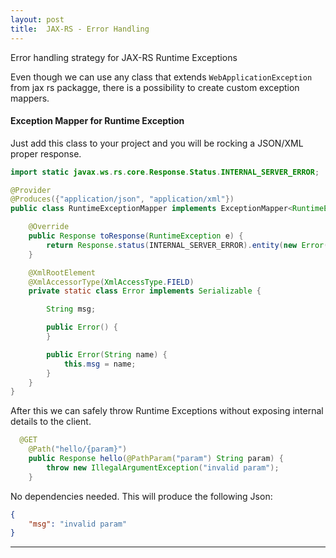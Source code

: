 ```yaml
---
layout: post
title:  JAX-RS - Error Handling
---
```


Error handling strategy for JAX-RS Runtime Exceptions

Even though we can use any class that extends `WebApplicationException` from jax rs packagge, there is a possibility to create custom exception mappers.

#### Exception Mapper for Runtime Exception

Just add this class to your project and you will be rocking a JSON/XML proper response.

```java
import static javax.ws.rs.core.Response.Status.INTERNAL_SERVER_ERROR;

@Provider
@Produces({"application/json", "application/xml"})
public class RuntimeExceptionMapper implements ExceptionMapper<RuntimeException> {

    @Override
    public Response toResponse(RuntimeException e) {
        return Response.status(INTERNAL_SERVER_ERROR).entity(new Error(e.getMessage())).build();
    }

    @XmlRootElement
    @XmlAccessorType(XmlAccessType.FIELD)
    private static class Error implements Serializable {

        String msg;

        public Error() {
        }

        public Error(String name) {
            this.msg = name;
        }
    }
}
```

After this we can safely throw Runtime Exceptions without exposing internal details to the client.

```java
  @GET
    @Path("hello/{param}")
    public Response hello(@PathParam("param") String param) {
        throw new IllegalArgumentException("invalid param");
    }
```

No dependencies needed.
This will produce the following Json:

```json
{
	"msg": "invalid param"
}
```

****


